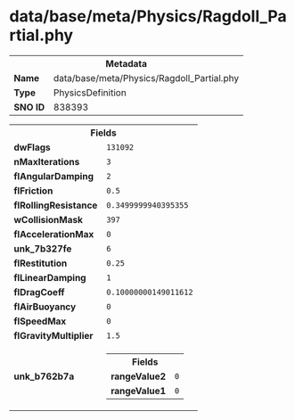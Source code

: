 <h1>data/base/meta/Physics/Ragdoll_Partial.phy</h1><table><tr><th colspan="100%">Metadata</th></tr><tr><td><b>Name</b></td><td>data/base/meta/Physics/Ragdoll_Partial.phy</td></tr><tr><td><b>Type</b></td><td>PhysicsDefinition</td></tr><tr><td><b>SNO ID</b></td><td>838393</td></tr></table>

<table><tr><th colspan="100%">Fields</th></tr><tr><td><b>dwFlags</b></td><td><code>131092</code></td></tr><tr><td><b>nMaxIterations</b></td><td><code>3</code></td></tr><tr><td><b>flAngularDamping</b></td><td><code>2</code></td></tr><tr><td><b>flFriction</b></td><td><code>0.5</code></td></tr><tr><td><b>flRollingResistance</b></td><td><code>0.3499999940395355</code></td></tr><tr><td><b>wCollisionMask</b></td><td><code>397</code></td></tr><tr><td><b>flAccelerationMax</b></td><td><code>0</code></td></tr><tr><td><b>unk_7b327fe</b></td><td><code>6</code></td></tr><tr><td><b>flRestitution</b></td><td><code>0.25</code></td></tr><tr><td><b>flLinearDamping</b></td><td><code>1</code></td></tr><tr><td><b>flDragCoeff</b></td><td><code>0.10000000149011612</code></td></tr><tr><td><b>flAirBuoyancy</b></td><td><code>0</code></td></tr><tr><td><b>flSpeedMax</b></td><td><code>0</code></td></tr><tr><td><b>flGravityMultiplier</b></td><td><code>1.5</code></td></tr><tr><td><b>unk_b762b7a</b></td><td><table><tr><th colspan="100%">Fields</th></tr><tr><td><b>rangeValue2</b></td><td><code>0</code></td></tr><tr><td><b>rangeValue1</b></td><td><code>0</code></td></tr></table>

</td></tr></table>

